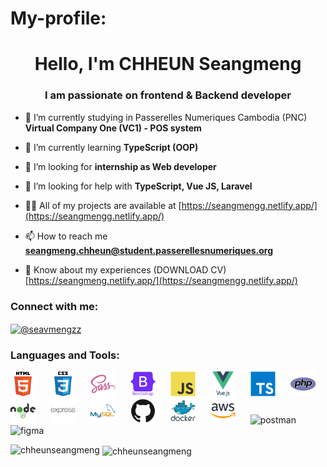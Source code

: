 # My-profile:

<h1 align="center">Hello, I'm CHHEUN Seangmeng </h1>
<h3 align="center">I am passionate on frontend & Backend developer</h3>

- 🔭 I’m currently studying in Passerelles Numeriques Cambodia (PNC) **Virtual Company One (VC1) - POS system**

- 🌱 I’m currently learning **TypeScript (OOP)**

- 👯 I’m looking for **internship as Web developer**

- 🤝 I’m looking for help with **TypeScript, Vue JS, Laravel**

- 👨‍💻 All of my projects are available at [https://seangmengg.netlify.app/](https://seangmengg.netlify.app/)

- 📫 How to reach me **seangmeng.chheun@student.passerellesnumeriques.org**

- 📄 Know about my experiences (DOWNLOAD CV) [https://seangmeng.netlify.app/](https://seangmengg.netlify.app/)

<h3 align="left">Connect with me:</h3>
<p align="left">
  <a href="https://www.youtube.com/@seavmengzz" target="_blank">
    <img align="center" src="https://raw.githubusercontent.com/rahuldkjain/github-profile-readme-generator/master/src/images/icons/Social/youtube.svg" alt="@seavmengzz" height="30" width="40" />
  </a>
</p>


<h3 align="left">Languages and Tools:</h3>
<p align="left">
  <span style="margin-right: 20px;">
    <img src="https://raw.githubusercontent.com/devicons/devicon/master/icons/html5/html5-original-wordmark.svg" alt="html5" width="40" height="40"/>
  </span>
  <span style="margin-right: 20px;">
    <img src="https://raw.githubusercontent.com/devicons/devicon/master/icons/css3/css3-original-wordmark.svg" alt="css3" width="40" height="40"/>
  </span>
  <span style="margin-right: 20px;">
    <img src="https://raw.githubusercontent.com/devicons/devicon/master/icons/sass/sass-original.svg" alt="sass" width="40" height="40"/>
  </span>
  <span style="margin-right: 20px;">
    <img src="https://raw.githubusercontent.com/devicons/devicon/master/icons/bootstrap/bootstrap-plain-wordmark.svg" alt="bootstrap" width="40" height="40"/>
  </span>
  <span style="margin-right: 20px;">
    <img src="https://raw.githubusercontent.com/devicons/devicon/master/icons/javascript/javascript-original.svg" alt="javascript" width="40" height="40"/>
  </span>
  <span style="margin-right: 20px;">
    <img src="https://raw.githubusercontent.com/devicons/devicon/master/icons/vuejs/vuejs-original-wordmark.svg" alt="vuejs" width="40" height="40"/>
  </span>
  <span style="margin-right: 20px;">
    <img src="https://raw.githubusercontent.com/devicons/devicon/master/icons/typescript/typescript-original.svg" alt="typescript" width="40" height="40"/>
  </span>
  <span style="margin-right: 20px;">
    <img src="https://raw.githubusercontent.com/devicons/devicon/master/icons/php/php-original.svg" alt="php" width="40" height="40"/>
  </span>
  <span style="margin-right: 20px;">
    <img src="https://raw.githubusercontent.com/devicons/devicon/master/icons/nodejs/nodejs-original-wordmark.svg" alt="nodejs" width="40" height="40"/>
  </span>
  <span style="margin-right: 20px;">
    <img src="https://raw.githubusercontent.com/devicons/devicon/master/icons/express/express-original-wordmark.svg" alt="express" width="40" height="40"/>
  </span>
  <span style="margin-right: 20px;">
    <img src="https://raw.githubusercontent.com/devicons/devicon/master/icons/mysql/mysql-original-wordmark.svg" alt="mysql" width="40" height="40"/>
  </span>
  <span style="margin-right: 20px;">
    <img src="https://raw.githubusercontent.com/devicons/devicon/master/icons/github/github-original.svg" alt="github" width="40" height="40"/>
  </span>
  <span style="margin-right: 20px;">
    <img src="https://raw.githubusercontent.com/devicons/devicon/master/icons/docker/docker-original-wordmark.svg" alt="docker" width="40" height="40"/>
  </span>
  <span style="margin-right: 20px;">
    <img src="https://raw.githubusercontent.com/devicons/devicon/master/icons/amazonwebservices/amazonwebservices-original-wordmark.svg" alt="aws" width="40" height="40"/>
  </span>
  <span style="margin-right: 20px;">
    <img src="https://www.vectorlogo.zone/logos/getpostman/getpostman-icon.svg" alt="postman" width="40" height="40"/>
  </span>
  <span style="margin-right: 20px;">
    <img src="https://www.vectorlogo.zone/logos/figma/figma-icon.svg" alt="figma" width="40" height="40"/>
  </span>
</p>



<p><img align="left" src="https://github-readme-stats.vercel.app/api/top-langs?username=chheunseangmeng&show_icons=true&locale=en&layout=compact" alt="chheunseangmeng" /></p>

<p>&nbsp;<img align="center" src="https://github-readme-stats.vercel.app/api?username=chheunseangmeng&show_icons=true&locale=en" alt="chheunseangmeng" /></p>


